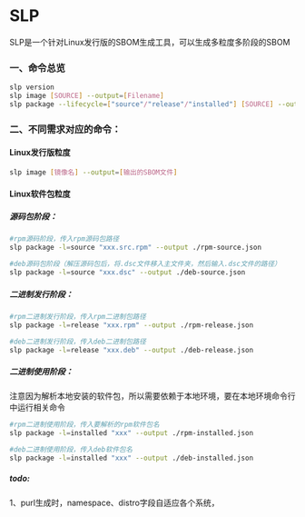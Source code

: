 # SLP

SLP是一个针对Linux发行版的SBOM生成工具，可以生成多粒度多阶段的SBOM



### 一、命令总览

```bash
slp version
slp image [SOURCE] --output=[Filename]
slp package --lifecycle=["source"/"release"/"installed"] [SOURCE] --output=[Filename]
```



### 二、不同需求对应的命令：

#### Linux发行版粒度

```bash
slp image [镜像名] --output=[输出的SBOM文件]
```



#### Linux软件包粒度

##### 源码包阶段：

```bash
#rpm源码阶段，传入rpm源码包路径
slp package -l=source "xxx.src.rpm" --output ./rpm-source.json

#deb源码包阶段（解压源码包后，将.dsc文件移入主文件夹，然后输入.dsc文件的路径）
slp package -l=source "xxx.dsc" --output ./deb-source.json
```

##### 二进制发行阶段：

```bash
#rpm二进制发行阶段，传入rpm二进制包路径
slp package -l=release "xxx.rpm" --output ./rpm-release.json

#deb二进制发行阶段，传入deb二进制包路径
slp package -l=release "xxx.deb" --output ./deb-release.json
```

##### 二进制使用阶段：

注意因为解析本地安装的软件包，所以需要依赖于本地环境，要在本地环境命令行中运行相关命令

```bash
#rpm二进制使用阶段，传入要解析的rpm软件包名
slp package -l=installed "xxx" --output ./rpm-installed.json

#deb二进制使用阶段，传入deb软件包名
slp package -l=installed "xxx" --output ./deb-installed.json
```

##### todo:
1、purl生成时，namespace、distro字段自适应各个系统，